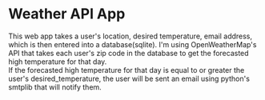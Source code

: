 # Weather API App

This web app takes a user's location, desired temperature, email address, which is then entered into a database(sqlite).
I'm using OpenWeatherMap's API that takes each user's zip code in the database to get the forecasted high temperature for that day.  
If the forecasted high temperature for that day is equal to or greater the user's desired_temperature, the user will be sent an email
using python's smtplib that will notify them.  
